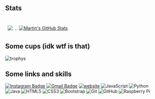 

## Stats

<br>
<a href="https://github.com/iNe1t">
  <img align="center" style="margin:0.5rem" src="https://github-readme-stats.vercel.app/api/top-langs/?username=iNe1t&hide=html,css&title_color=ffffff&text_color=ffffff&icon_color=4AB197&bg_color=FF00E9,4300FF,620085&langs_count=3" />
</a>
<a href="https://github.com/iNe1t">
  <img align="center" style="margin:0.5rem" src="https://github-readme-stats.vercel.app/api?username=iNe1t&show_icons=true&line_height=27&count_private=true&title_color=ffffff&text_color=ffffff&icon_color=ffff00&bg_color=FF00E9,4300FF,620085" alt="Martin's GitHub Stats" />
</a>
<br>

## Some cups (idk wtf is that)
![trophys](https://github-profile-trophy.vercel.app/?username=iNe1t&theme=dracula)

## Some links and skills

[![Instagram Badge](https://img.shields.io/badge/-ine1t-620085?style=flat-square&logo=instagram&logoColor=white&link=https://instagram.com/ine1t/)](https://instagram.com/ine1t)
[![Gmail Badge](https://img.shields.io/badge/-fantiktop212@gmail.com-620085?style=flat-square&logo=Gmail&logoColor=white&link=mailto:fantiktop212@gmail.com)](mailto:fantiktop212@gmail.com)
[![website](https://img.shields.io/badge/Website-620085.svg?&style=flat-square&logo=Google-Chrome&logoColor=white&link=https://ne1texclub.000webhostapp.com/)](https://ne1texclub.000webhostapp.com/)
![JavaScript](https://img.shields.io/badge/-JavaScript-620085?style=flat-square&logo=javascript)
![Python](https://img.shields.io/badge/-Python-620085?style=flat-square&logo=Python)
![Java](https://img.shields.io/badge/-java-620085?style=flat-square&logo=java)
![HTML5](https://img.shields.io/badge/-HTML5-620085?style=flat-square&logo=html5&logoColor=white)
![CSS3](https://img.shields.io/badge/-CSS3-620085?style=flat-square&logo=css3)
![Bootstrap](https://img.shields.io/badge/-Bootstrap-620085?style=flat-square&logo=bootstrap)
![Git](https://img.shields.io/badge/-Git-620085?style=flat-square&logo=git)
![GitHub](https://img.shields.io/badge/-GitHub-620085?style=flat-square&logo=github)
![Raspberry Pi](https://img.shields.io/badge/-Raspberry%20Pi-620085?style=flat-square&logo=Raspberry-Pi)


